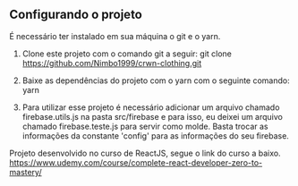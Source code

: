 ## Configurando o projeto

É necessário ter instalado em sua máquina o git e o yarn.

1) Clone este projeto com o comando git a seguir: git clone https://github.com/Nimbo1999/crwn-clothing.git

2) Baixe as dependências do projeto com o yarn com o seguinte comando: yarn

3) Para utilizar esse projeto é necessário adicionar um arquivo chamado firebase.utils.js na pasta src/firebase e para isso, eu deixei um arquivo chamado firebase.teste.js para servir como molde. Basta trocar as informações da constante 'config' para as informações do seu firebase.

Projeto desenvolvido no curso de ReactJS, segue o link do curso a baixo.
https://www.udemy.com/course/complete-react-developer-zero-to-mastery/